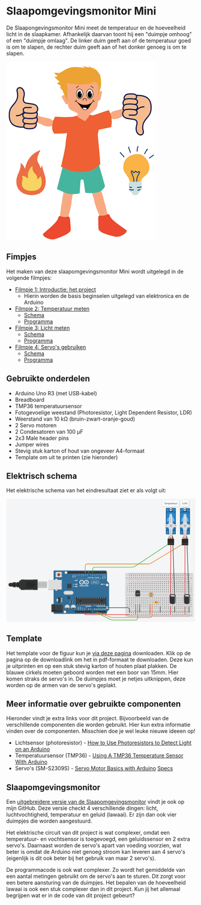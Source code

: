 # Slaapomgevingsmonitor Mini

De Slaapongevingsmonitor Mini meet de temperatuur en de hoeveelheid licht in de slaapkamer. Afhankelijk daarvan toont hij een "duimpje omhoog" of een "duimpje omlaag". De linker duim geeft aan of de temperatuur goed is om te slapen, de rechter duim geeft aan of het donker genoeg is om te slapen.

![Resultaat](documentation/template-result.png)

## Fimpjes

Het maken van deze slaapomgevingsmonitor Mini wordt uitgelegd in de volgende filmpjes:

- [Filmpje 1: Introductie: het project]()
  - Hierin worden de basis beginselen uitgelegd van elektronica en de Arduino
- [Filmpje 2: Temperatuur meten]()
  - [Schema](documentation/electrical-diagram-step-1.png) 
  - [Programma](https://github.com/MartenSchukkinkROC/slaapomgevingsmonitor-mini/blob/step-1/slaapomgevingsmonitor-mini.ino)
- [Filmpje 3: Licht meten]()
  - [Schema](documentation/electrical-diagram-step-2.png)
  - [Programma](https://github.com/MartenSchukkinkROC/slaapomgevingsmonitor-mini/blob/step-2/slaapomgevingsmonitor-mini.ino)
- [Filmpje 4: Servo's gebruiken]()
  - [Schema](documentation/electrical-diagram-step-3.png)
  - [Programma](https://github.com/MartenSchukkinkROC/slaapomgevingsmonitor-mini/blob/main/slaapomgevingsmonitor-mini.ino)

## Gebruikte onderdelen

- Arduino Uno R3 (met USB-kabel)
- Breadboard
- TMP36 temperatuursensor
- Fotogevoelige weestand (Photoresistor, Light Dependent Resistor, LDR)
- Weerstand van 10 kΩ (bruin-zwart-oranje-goud)
- 2 Servo motoren
- 2 Condesatoren van 100 µF
- 2x3 Male header pins
- Jumper wires
- Stevig stuk karton of hout van ongeveer A4-formaat
- Template om uit te printen (zie hieronder)

## Elektrisch schema

Het elektrische schema van het eindresultaat ziet er als volgt uit:

![Electical diagram](documentation/electrical-diagram-step-3.png)


## Template
Het template voor de figuur kun je [via deze pagina](documentation/template.pdf) downloaden. Klik op de pagina op de downloadlink om het in pdf-formaat te downloaden. Deze kun je uitprinten en op een stuk stevig karton of houten plaat plakken. De blauwe cirkels moeten geboord worden met een boor van 15mm. Hier komen straks de servo's in. De duimpjes moet je netjes uitknippen, deze worden op de armen van de servo's geplakt.

## Meer informatie over gebruikte componenten
Hieronder vindt je extra links voor dit project. Bijvoorbeeld van de verschillende componenten die worden gebruikt. Hier kun extra informatie vinden over de componenten. Misschien doe je wel leuke nieuwe ideeen op!

- Lichtsensor (photoresistor) - [How to Use Photoresistors to Detect Light on an Arduino](https://www.circuitbasics.com/how-to-use-photoresistors-to-detect-light-on-an-arduino/)
- Temperatuursensor (TMP36) - [Using A TMP36 Temperature Sensor With Arduino](https://bc-robotics.com/tutorials/using-a-tmp36-temperature-sensor-with-arduino/) 
- Servo's (SM-S2309S) - [Servo Motor Basics with Arduino](https://docs.arduino.cc/learn/electronics/servo-motors/) [Specs](https://descargas.cetronic.es/microservo.pdf)

## Slaapomgevingsmonitor

Een [uitgebreidere versie van de Slaapomgevingsmonitor](https://github.com/MartenSchukkinkROC/slaapomgevingsmonitor) vindt je ook op mijn GitHub. Deze versie checkt 4 verschillende dingen: licht, luchtvochtigheid, temperatuur en geluid (lawaai). Er zijn dan ook vier duimpjes die worden aangestuurd.

Het elektrische circuit van dit project is wat complexer, omdat een temperatuur- en vochtsensor is toegevoegd, een geluidssensor en 2 extra servo's. Daarnaast worden de servo's apart van voeding voorzien, wat beter is omdat de Arduino niet genoeg stroom kan leveren aan 4 servo's (eigenlijk is dit ook beter bij het gebruik van maar 2 servo's). 

De programmacode is ook wat complexer. Zo wordt het gemiddelde van een aantal metingen gebruikt om de servo's aan te sturen. Dit zorgt voor een betere aansturing van de duimpjes. Het bepalen van de hoeveelheid lawaai is ook een stuk complexer dan in dit project. Kun jij het allemaal begrijpen wat er in de code van dit project gebeurt?